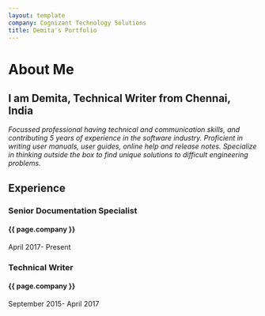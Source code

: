```yaml
---
layout: template
company: Cognizant Technology Solutions 
title: Demita's Portfolio
---
```


# About Me
## I am Demita, Technical Writer from Chennai, India
*Focussed professional having technical and communication skills, and contributing 5 years of experience in the software industry. Proficient in writing user manuals, user guides, online help and release notes. Specialize in thinking outside the box to find unique solutions to difficult engineering problems.*  


## Experience 

### Senior Documentation Specialist
#### {{ page.company }}
April 2017- Present
 
### Technical Writer
#### {{ page.company }}
September 2015- April 2017



